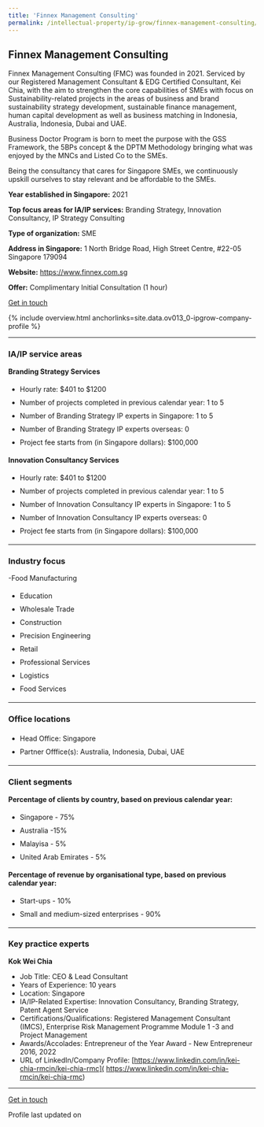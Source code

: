 ```yaml
---
title: 'Finnex Management Consulting'
permalink: /intellectual-property/ip-grow/finnex-management-consulting/
---
```


## Finnex Management Consulting

Finnex Management Consulting (FMC) was founded in 2021. Serviced by our Registered Management Consultant & EDG Certified Consultant, Kei Chia, with the aim to strengthen the core capabilities of SMEs with focus on Sustainability-related projects in the areas of business and brand sustainability strategy development, sustainable finance management, human capital development as well as business matching in Indonesia, Australia, Indonesia, Dubai and UAE.

Business Doctor Program is born to meet the purpose with the GSS Framework, the 5BPs concept & the DPTM Methodology bringing what was enjoyed by the MNCs and Listed Co to the SMEs.

Being the consultancy that cares for Singapore SMEs, we continuously upskill ourselves to stay relevant and be affordable to the SMEs.

<b>Year established in Singapore:</b> 2021

<b>Top focus areas for IA/IP services:</b> Branding Strategy, Innovation Consultancy, IP Strategy Consulting

<b>Type of organization:</b> SME

<b>Address in Singapore:</b> 1 North Bridge Road, High Street Centre, #22-05 Singapore 179094

<b>Website:</b> <a href='https://www.finnex.com.sg'>https://www.finnex.com.sg</a>

<b>Offer:</b> Complimentary Initial Consultation (1 hour)

<a class='btn' href='https://form.gov.sg/65b85de4523cf95b78fcaeed' target='_blank' rel='noopener'>Get in touch</a>

{% include overview.html anchorlinks=site.data.ov013_0-ipgrow-company-profile %}

---
<a name='ip-related-service-areas'></a>
### IA/IP service areas

**Branding Strategy Services**

<ul>
<li style='line-height: 27px; margin: 0px 0px !important'>Hourly rate:  $401 to $1200</li>
<li style='line-height: 27px; margin: 0px 0px !important'>Number of projects completed in previous calendar year: 1 to 5</li>
<li style='line-height: 27px; margin: 0px 0px !important'>Number of Branding Strategy IP experts in Singapore: 1 to 5</li>
<li style='line-height: 27px; margin: 0px 0px !important'>Number of Branding Strategy IP experts overseas: 0</li>
<li style='line-height: 27px; margin: 0px 0px !important'>Project fee starts from (in Singapore dollars):  $100,000</li>
</ul>

**Innovation Consultancy Services**

<ul>
<li style='line-height: 27px; margin: 0px 0px !important'>Hourly rate:  $401 to $1200</li>
<li style='line-height: 27px; margin: 0px 0px !important'>Number of projects completed in previous calendar year: 1 to 5</li>
<li style='line-height: 27px; margin: 0px 0px !important'>Number of Innovation Consultancy IP experts in Singapore: 1 to 5</li>
<li style='line-height: 27px; margin: 0px 0px !important'>Number of Innovation Consultancy IP experts overseas: 0</li>
<li style='line-height: 27px; margin: 0px 0px !important'>Project fee starts from (in Singapore dollars):  $100,000</li>
</ul>

---
<a name='industry-focus'></a>
### Industry focus

-Food Manufacturing <br><ul><li style='line-height: 27px; margin: 0px 0px !important'>Education</li><li style='line-height: 27px; margin: 0px 0px !important'>Wholesale Trade</li><li style='line-height: 27px; margin: 0px 0px !important'>Construction</li><li style='line-height: 27px; margin: 0px 0px !important'>Precision Engineering</li><li style='line-height: 27px; margin: 0px 0px !important'>Retail </li><li style='line-height: 27px; margin: 0px 0px !important'>Professional Services</li><li style='line-height: 27px; margin: 0px 0px !important'>Logistics</li><li style='line-height: 27px; margin: 0px 0px !important'>Food Services</li></ul>

---
<a name='office-locations'></a>
### Office locations

<ul><li style='line-height: 27px; margin: 0px 0px !important'> Head Office: Singapore </li><li style='line-height: 27px; margin: 0px 0px !important'>Partner Offfice(s): Australia, Indonesia, Dubai, UAE</li></ul>

---
<a name='client-segments'></a>
### Client segments

**Percentage of clients by country, based on previous calendar year:**

<ul><li style='line-height: 27px; margin: 0px 0px !important'> Singapore - 75%</li><li style='line-height: 27px; margin: 0px 0px !important'>Australia -15%</li><li style='line-height: 27px; margin: 0px 0px !important'>Malayisa - 5%</li><li style='line-height: 27px; margin: 0px 0px !important'>United Arab Emirates - 5%</li></ul>

**Percentage of revenue by organisational type, based on previous calendar year:**

<ul><li style='line-height: 27px; margin: 0px 0px !important'> Start-ups - 10%</li><li style='line-height: 27px; margin: 0px 0px !important'>Small and medium-sized enterprises - 90%</li></ul>

---
<a name='key-practice-experts'></a>
### Key practice experts

**Kok Wei Chia**

- Job Title: CEO & Lead Consultant
- Years of Experience: 10 years
- Location: Singapore
- IA/IP-Related Expertise: Innovation Consultancy, Branding Strategy, Patent Agent Service
- Certifications/Qualifications: Registered Management Consultant (IMCS), Enterprise Risk Management Programme Module 1 -3 and Project Management
- Awards/Accolades: Entrepreneur of the Year Award - New Entrepreneur 2016, 2022
- URL of LinkedIn/Company Profile: [https://www.linkedin.com/in/kei-chia-rmcin/kei-chia-rmc]( https://www.linkedin.com/in/kei-chia-rmcin/kei-chia-rmc)


---
<p>
<a class='btn' href='https://form.gov.sg/65b85de4523cf95b78fcaeed' target='_blank' rel='noopener'>Get in touch</a>
</p>
Profile last updated on 
